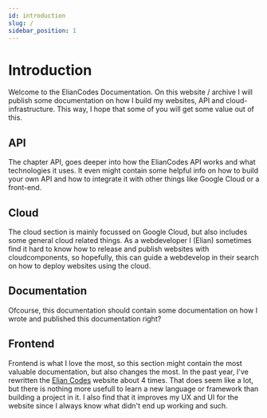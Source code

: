 ```yaml
---
id: introduction
slug: /
sidebar_position: 1
---
```


# Introduction

Welcome to the ElianCodes Documentation. On this website / archive I will publish some documentation on how I build my websites, API and cloud-infrastructure. This way, I hope that some of you will get some value out of this.

## API

The chapter API, goes deeper into how the ElianCodes API works and what technologies it uses. It even might contain some helpful info on how to build your own API and how to integrate it with other things like Google Cloud or a front-end.

## Cloud

The cloud section is mainly focussed on Google Cloud, but also includes some general cloud related things. As a webdeveloper I (Elian) sometimes find it hard to know how to release and publish websites with cloudcomponents, so hopefully, this can guide a webdevelop in their search on how to deploy websites using the cloud.

## Documentation

Ofcourse, this documentation should contain some documentation on how I wrote and published this documentation right?

## Frontend

Frontend is what I love the most, so this section might contain the most valuable documentation, but also changes the most. In the past year, I've rewritten the [Elian Codes](<https://www.elian.codes>) website about 4 times. That does seem like a lot, but there is nothing more usefull to learn a new language or framework than building a project in it. I also find that it improves my UX and UI for the website since I always know what didn't end up working and such.
